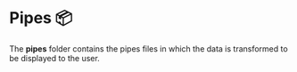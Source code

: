# Pipes 📦

The **pipes** folder contains the pipes files in which the data is transformed to be displayed to the user.
